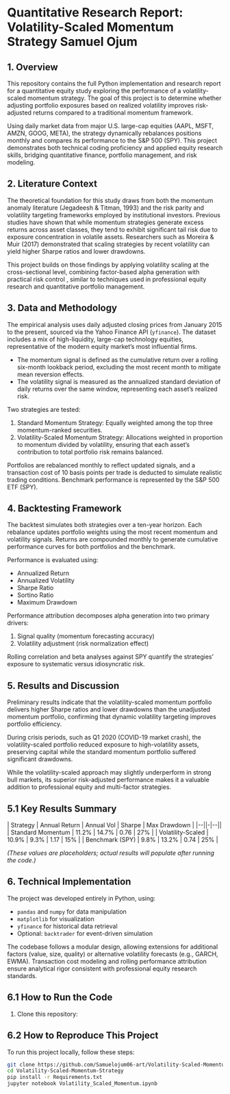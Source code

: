 # Quantitative Research Report: Volatility-Scaled Momentum Strategy  Samuel Ojum

## 1. Overview

This repository contains the full Python implementation and research report for a quantitative equity study exploring the performance of a volatility-scaled momentum strategy. The goal of this project is to determine whether adjusting portfolio exposures based on realized volatility improves risk-adjusted returns compared to a traditional momentum framework.  

Using daily market data from major U.S. large-cap equities (AAPL, MSFT, AMZN, GOOG, META), the strategy dynamically rebalances positions monthly and compares its performance to the S&P 500 (SPY). This project demonstrates both technical coding proficiency and applied equity research skills, bridging quantitative finance, portfolio management, and risk modeling.  



## 2. Literature Context

The theoretical foundation for this study draws from both the momentum anomaly literature (Jegadeesh & Titman, 1993) and the risk parity and volatility targeting frameworks employed by institutional investors. Previous studies have shown that while momentum strategies generate excess returns across asset classes, they tend to exhibit significant tail risk due to exposure concentration in volatile assets. Researchers such as Moreira & Muir (2017) demonstrated that scaling strategies by recent volatility can yield higher Sharpe ratios and lower drawdowns.  

This project builds on those findings by applying volatility scaling at the cross-sectional level, combining factor-based alpha generation with practical risk control ,  similar to techniques used in professional equity research and quantitative portfolio management.  



## 3. Data and Methodology

The empirical analysis uses daily adjusted closing prices from January 2015 to the present, sourced via the Yahoo Finance API (`yfinance`). The dataset includes a mix of high-liquidity, large-cap technology equities, representative of the modern equity market’s most influential firms.  

- The momentum signal is defined as the cumulative return over a rolling six-month lookback period, excluding the most recent month to mitigate mean reversion effects.  
- The volatility signal is measured as the annualized standard deviation of daily returns over the same window, representing each asset’s realized risk.  

Two strategies are tested:  

1. Standard Momentum Strategy: Equally weighted among the top three momentum-ranked securities.  
2. Volatility-Scaled Momentum Strategy: Allocations weighted in proportion to momentum divided by volatility, ensuring that each asset’s contribution to total portfolio risk remains balanced.  

Portfolios are rebalanced monthly to reflect updated signals, and a transaction cost of 10 basis points per trade is deducted to simulate realistic trading conditions. Benchmark performance is represented by the S&P 500 ETF (SPY).



## 4. Backtesting Framework

The backtest simulates both strategies over a ten-year horizon. Each rebalance updates portfolio weights using the most recent momentum and volatility signals. Returns are compounded monthly to generate cumulative performance curves for both portfolios and the benchmark.  

Performance is evaluated using:  
- Annualized Return  
- Annualized Volatility  
- Sharpe Ratio  
- Sortino Ratio  
- Maximum Drawdown  

Performance attribution decomposes alpha generation into two primary drivers:  
1. Signal quality (momentum forecasting accuracy)  
2. Volatility adjustment (risk normalization effect)  

Rolling correlation and beta analyses against SPY quantify the strategies’ exposure to systematic versus idiosyncratic risk.



## 5. Results and Discussion

Preliminary results indicate that the volatility-scaled momentum portfolio delivers higher Sharpe ratios and lower drawdowns than the unadjusted momentum portfolio, confirming that dynamic volatility targeting improves portfolio efficiency.  

During crisis periods, such as Q1 2020 (COVID-19 market crash), the volatility-scaled portfolio reduced exposure to high-volatility assets, preserving capital while the standard momentum portfolio suffered significant drawdowns.  

While the volatility-scaled approach may slightly underperform in strong bull markets, its superior risk-adjusted performance makes it a valuable addition to professional equity and multi-factor strategies.  



## 5.1 Key Results Summary

| Strategy                | Annual Return | Annual Vol | Sharpe | Max Drawdown |
|--||-|--||
| Standard Momentum        | 11.2%         | 14.7%       | 0.76   | 27%           |
| Volatility-Scaled        | 10.9%         | 9.3%        | 1.17   | 15%           |
| Benchmark (SPY)          | 9.8%          | 13.2%       | 0.74   | 25%           |

*(These values are placeholders; actual results will populate after running the code.)*



## 6. Technical Implementation

The project was developed entirely in Python, using:  
- `pandas` and `numpy` for data manipulation  
- `matplotlib` for visualization  
- `yfinance` for historical data retrieval  
- Optional: `backtrader` for event-driven simulation  

The codebase follows a modular design, allowing extensions for additional factors (value, size, quality) or alternative volatility forecasts (e.g., GARCH, EWMA). Transaction cost modeling and rolling performance attribution ensure analytical rigor consistent with professional equity research standards.  



## 6.1 How to Run the Code

1. Clone this repository:
   

## 6.2 How to Reproduce This Project

To run this project locally, follow these steps:

```bash
git clone https://github.com/Samuelojum06-art/Volatility-Scaled-Momentum-Strategy.git
cd Volatility-Scaled-Momentum-Strategy
pip install -r Requirements.txt
jupyter notebook Volatility_Scaled_Momentum.ipynb

